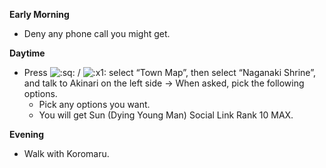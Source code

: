 **Early Morning**

- Deny any phone call you might get.

**Daytime**

- Press ![:sq:](/assets/square.png) / ![:x1:](/assets/x1.png) select “Town Map”, then select “Naganaki Shrine”, and talk to Akinari on the left side -> When asked, pick the following options.
  - Pick any options you want.
  - You will get Sun (Dying Young Man) Social Link Rank 10 MAX.

**Evening**

- Walk with Koromaru.
